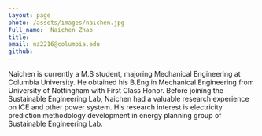 ```yaml
---
layout: page
photo: /assets/images/naichen.jpg
full_name:  Naichen Zhao
title: 
email: nz2216@columbia.edu
github: 
---
```

Naichen is currently a M.S student, majoring Mechanical Engineering at Columbia University. He obtained his B.Eng in Mechanical Engineering from University of Nottingham with First Class Honor. Before joining the Sustainable Engineering Lab, Naichen had a valuable research experience on ICE and other power system. His research interest is electricity prediction methodology development in energy planning group of Sustainable Engineering Lab.
